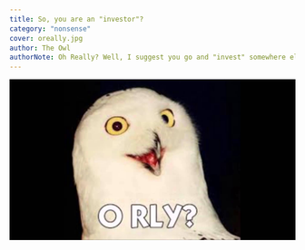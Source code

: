 ```yaml
---
title: So, you are an "investor"?
category: "nonsense"
cover: oreally.jpg
author: The Owl
authorNote: Oh Really? Well, I suggest you go and "invest" somewhere else then.
---
```


<img src="oreally.jpg"></img>